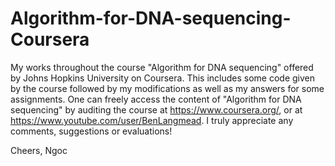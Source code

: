 # Algorithm-for-DNA-sequencing-Coursera
My works throughout the course "Algorithm for DNA sequencing" offered by Johns Hopkins University on Coursera.
This includes some code given by the course followed by my modifications as well as my answers for some assignments.
One can freely access the content of "Algorithm for DNA sequencing" by auditing the course at https://www.coursera.org/, or at https://www.youtube.com/user/BenLangmead.
I truly appreciate any comments, suggestions or evaluations!

Cheers,
Ngoc
